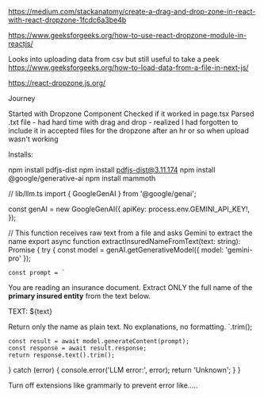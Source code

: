 https://medium.com/stackanatomy/create-a-drag-and-drop-zone-in-react-with-react-dropzone-1fcdc6a3be4b

https://www.geeksforgeeks.org/how-to-use-react-dropzone-module-in-reactjs/


Looks into uploading data from csv but still useful to take a peek
https://www.geeksforgeeks.org/how-to-load-data-from-a-file-in-next-js/


https://react-dropzone.js.org/


Journey

Started with Dropzone Component
Checked if it worked in page.tsx 
Parsed .txt file - had hard time with drag and drop - realized I had forgotten to include it in accepted files for the dropzone after an hr or so when upload wasn't working 


Installs:

npm install pdfjs-dist
npm install pdfjs-dist@3.11.174
npm install @google/generative-ai
npm install mammoth

// lib/llm.ts
import { GoogleGenAI } from '@google/genai';

const genAI = new GoogleGenAI({
  apiKey: process.env.GEMINI_API_KEY!,
});

// This function receives raw text from a file and asks Gemini to extract the name
export async function extractInsuredNameFromText(text: string): Promise<string> {
  try {
    const model = genAI.getGenerativeModel({ model: 'gemini-pro' });

    const prompt = `
You are reading an insurance document. Extract ONLY the full name of the **primary insured entity** from the text below.

TEXT:
${text}

Return only the name as plain text. No explanations, no formatting.
    `.trim();

    const result = await model.generateContent(prompt);
    const response = await result.response;
    return response.text().trim();
  } catch (error) {
    console.error('LLM error:', error);
    return 'Unknown';
  }
}

Turn off extensions like grammarly to prevent error like.....